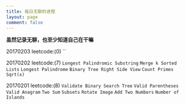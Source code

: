 ```yaml
---
title: 每日无聊的进程
layout: page
comment: false
---
```


**虽然记录无聊，也至少知道自己在干嘛**

20170203
leetcode:(0) ``

20170202
leetcode:(7) `Longest Palindromic Substring` `Merge k Sorted Lists` `Longest Palindrome` `Binary Tree Right Side View` `Count Primes` `Sqrt(x)`

20170201
leetcode:(8) `Validate Binary Search Tree` `Valid Parentheses` `Valid Anagram` `Two Sum` `Subsets` `Rotate Image` `Add Two Numbers` `Number of Islands`

